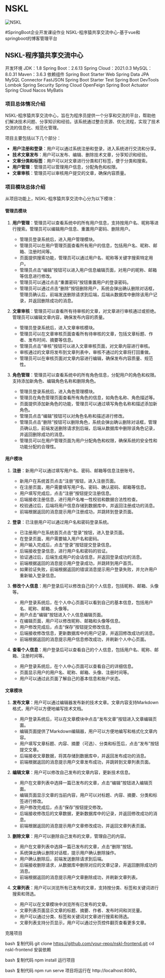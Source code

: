 # NSKL
![NSKL](https://github.com/xiyuliu509/NSKL/assets/118703788/af24a402-b4db-4797-8b9a-a4ec08378e8a)

#SpringBoot企业开发课设作业
NSKL-程序猿共享交流中心-基于vue和springboot的博客管理平台
## NSKL-程序猿共享交流中心

开发环境
JDK：1.8
Spring Boot：2.6.13
Spring Cloud：2021.0.3
MySQL：8.0.31
Maven：3.6.3
依赖组件
Spring Boot Starter Web
Spring Data JPA
MySQL Connector
FastJSON
Spring Boot Starter Test
Spring Boot DevTools
Lombok
Spring Security
Spring Cloud OpenFeign
Spring Boot Actuator
Spring Cloud Nacos
MyBatis

### 项目总体情况介绍

NSKL-程序猿共享交流中心，旨在为程序员提供一个分享和交流的平台，帮助他们解决技术问题、分享知识和经验。该系统通过整合资源、优化流程，实现了技术交流的信息化、规范化管理。

项目主要包括以下几个部分：

- **用户注册和登录**：用户可以通过系统注册和登录，进入系统进行交流和分享。
- **技术文章发布**：用户可以发布、编辑、删除技术文章，分享知识和经验。
- **文章分类和标签**：用户可以对文章进行分类和打标签，便于分类和搜索。
- **用户管理**：管理员可以管理用户信息，分配角色和权限。
- **文章审核**：管理员可以审核用户提交的文章，确保内容质量。

### 项目模块总体介绍

从项目功能上，NSKL-程序猿共享交流中心分为以下模块：

#### 管理员模块

1. **用户管理**：管理员可以查看系统中的所有用户信息，支持按用户名、昵称等进行搜索。管理员可以编辑用户信息、重置用户密码、删除用户。
    - 管理员登录系统后，进入用户管理模块。
    - 管理员可以在用户管理页面查看所有用户的信息，包括用户名、昵称、邮箱、注册时间等。
    - 页面提供搜索功能，管理员可以通过用户名、昵称等关键字搜索特定用户。
    - 管理员点击“编辑”按钮可以进入用户信息编辑页面，对用户的昵称、邮箱等信息进行修改。
    - 管理员可以通过点击“重置密码”按钮重置用户的登录密码。
    - 管理员可以通过点击“删除”按钮删除用户，系统会弹出确认删除对话框，管理员确认后，前端发送删除请求到后端，后端从数据库中删除该用户记录，并返回删除成功的消息。

2. **文章审核**：管理员可以查看所有待审核的文章，对文章进行审核通过或拒绝。管理员可以编辑文章内容，确保发布内容的质量。
    - 管理员登录系统后，进入文章审核模块。
    - 管理员可以在文章审核页面查看所有待审核的文章，包括文章标题、作者、发布时间、摘要等信息。
    - 管理员点击“审核”按钮可以进入文章审核页面，对文章内容进行审核。
    - 审核通过的文章将发布到文章列表中，审核不通过的文章将打回重做。
    - 管理员可以在审核页面对文章内容进行编辑，确保发布内容质量、规范性。

3. **角色管理**：管理员可以查看系统中的所有角色信息，分配用户的角色和权限。支持添加新角色、编辑角色名称和删除角色。
    - 管理员登录系统后，进入角色管理模块。
    - 管理员在角色管理页面查看所有角色的信息，如角色名称、角色描述等。
    - 页面提供添加新角色的功能，管理员可以通过填写角色名称和描述添加新角色。
    - 管理员点击“编辑”按钮可以对角色名称和描述进行修改。
    - 管理员点击“删除”按钮可以删除角色，系统会弹出确认删除对话框，管理员确认后，前端发送删除请求到后端，后端从数据库中删除该角色记录，并返回删除成功的消息。
    - 管理员可以在用户管理页面为用户分配角色和权限，确保系统的安全性和功能分配的合理性。

#### 用户模块

1. **注册**：新用户可以通过填写用户名、密码、邮箱等信息注册账号。
    - 新用户在系统首页点击“注册”按钮，进入注册页面。
    - 在注册页面，用户需要填写用户名、密码、确认密码、邮箱等信息。
    - 用户填写完成后，点击“注册”按钮提交注册信息。
    - 后端接收注册信息，进行用户名唯一性校验和数据合法性检查。
    - 校验通过后，后端将用户信息存储到数据库中，并返回注册成功的消息。
    - 前端根据返回的消息提示用户注册成功，并跳转到登录页面。

2. **登录**：已注册用户可以通过用户名和密码登录系统。
    - 已注册用户在系统首页点击“登录”按钮，进入登录页面。
    - 在登录页面，用户需要输入用户名和密码。
    - 用户输入完成后，点击“登录”按钮提交登录信息。
    - 后端接收登录信息，进行用户名和密码的验证。
    - 验证通过后，后端生成用户的会话信息，并返回登录成功的消息。
    - 前端根据返回的消息提示用户登录成功，并跳转到用户首页。
    - 如果验证失败，前端根据返回的错误消息提示用户登录失败，并允许用户重新输入登录信息。

3. **修改个人信息**：用户登录后可以修改自己的个人信息，包括昵称、邮箱、头像等。
    - 用户登录系统后，在个人中心页面可以看到自己的基本信息，包括用户名、昵称、邮箱、头像等。
    - 用户点击“编辑”按钮进入个人信息编辑页面。
    - 在编辑页面，用户可以修改昵称、邮箱和头像等信息。
    - 用户修改完成后，点击“保存”按钮提交修改信息。
    - 后端接收修改信息，更新数据库中的用户记录，并返回修改成功的消息。
    - 前端根据返回的消息提示用户信息修改成功，并刷新个人中心页面。

4. **查看个人信息**：用户登录后可以查看自己的个人信息，包括用户名、昵称、邮箱、注册时间等。
    - 用户登录系统后，在个人中心页面可以查看自己的详细信息。
    - 页面显示用户的用户名、昵称、邮箱、头像、注册时间等。
    - 用户可以通过此页面了解自己的基本信息和账户状态。

#### 文章模块

1. **发布文章**：用户可以通过编辑器发布新的技术文章。文章内容支持Markdown格式，用户可以方便地编写技术文档。
    - 用户登录系统后，可以在文章模块中点击“发布文章”按钮进入文章编辑页面。
    - 编辑页面提供了Markdown编辑器，用户可以方便地编写和格式化文章内容。
    - 用户填写文章标题、内容、摘要（可选）、分类和标签后，点击“发布”按钮提交文章。
    - 后端接收文章数据，将其存储到数据库中，并返回发布成功的消息。
    - 前端根据返回的消息提示用户文章发布成功，并跳转到文章列表页面。

2. **编辑文章**：用户可以修改自己发布的文章内容，更新技术信息。
    - 用户在文章列表中选择一篇已发布的文章，点击“编辑”按钮进入编辑页面。
    - 编辑页面显示文章的当前内容，用户可以对标题、内容、摘要、分类和标签进行修改。
    - 用户修改完成后，点击“保存”按钮提交修改。
    - 后端接收修改后的文章数据，更新数据库中的记录，并返回修改成功的消息。
    - 前端根据返回的消息提示用户文章修改成功，并返回文章列表页面。

3. **删除文章**：用户可以删除自己发布的文章，管理自己的内容。
    - 用户在文章列表中选择一篇已发布的文章，点击“删除”按钮。
    - 系统弹出确认删除对话框，提示用户确认删除操作。
    - 用户确认删除后，前端发送删除请求到后端。
    - 后端接收删除请求，从数据库中删除对应的文章记录，并返回删除成功的消息。
    - 前端根据返回的消息提示用户文章删除成功，并刷新文章列表。

4. **文章列表**：用户可以浏览所有已发布的文章，支持按分类、标签和关键词进行搜索和筛选。
    - 用户可以在文章模块中浏览所有已发布的文章。
    - 文章列表页面显示文章的标题、摘要、作者、发布时间和浏览量。
    - 用户可以通过分类、标签和关键词对文章进行搜索和筛选。
    - 文章列表支持分页显示，用户可以通过分页控件翻页查看更多文章。
  
克隆项目

bash
复制代码
git clone https://github.com/your-repo/nskl-frontend.git
cd nskl-frontend
安装依赖

bash
复制代码
npm install
运行项目

bash
复制代码
npm run serve
项目将运行在 http://localhost:8080。
